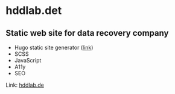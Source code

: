# hddlab.det

## Static web site for data recovery company

- Hugo static site generator ([link](https://gohugo.io/))
- SCSS
- JavaScript
- A11y
- SEO

Link: [hddlab.de](https://hddlab.de)
